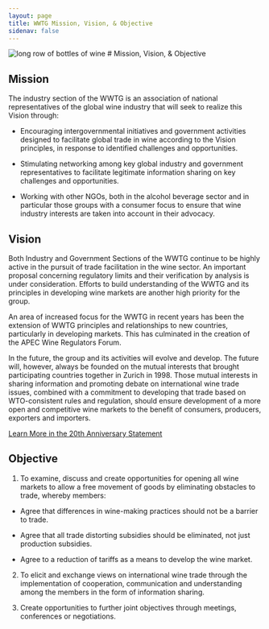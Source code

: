 ```yaml
---
layout: page
title: WWTG Mission, Vision, & Objective
sidenav: false
---
```

<img src="https://federalist-3e8247ba-270c-487c-ae72-187edb4937f8.app.cloud.gov/site/eriksarnold/pages-uswds-jekyll/assets/uploads/hero-bottles-of-wine.jpg" alt="long row of bottles of wine">
# Mission, Vision, & Objective

## Mission
The industry section of the WWTG is an association of national representatives of the global wine industry that will seek to realize this Vision through:

- Encouraging intergovernmental initiatives and government activities designed to facilitate global trade in wine according to the Vision principles, in response to identified challenges and opportunities.

- Stimulating networking among key global industry and government representatives to facilitate legitimate information sharing on key challenges and opportunities.

- Working with other NGOs, both in the alcohol beverage sector and in particular those groups with a consumer focus to ensure that wine industry interests are taken into account in their advocacy.

## Vision
Both Industry and Government Sections of the WWTG continue to be highly active in the pursuit of trade facilitation in the wine sector. An important proposal concerning regulatory limits and their verification by analysis is under consideration. Efforts to build understanding of the WWTG and its principles in developing wine markets are another high priority for the group.

An area of increased focus for the WWTG in recent years has been the extension of WWTG principles and relationships to new countries, particularly in developing markets. This has culminated in the creation of the APEC Wine Regulators Forum.

In the future, the group and its activities will evolve and develop. The future will, however, always be founded on the mutual interests that brought participating countries together in Zurich in 1998. Those mutual interests in sharing information and promoting debate on international wine trade issues, combined with a commitment to developing that trade based on WTO-consistent rules and regulation, should ensure development of a more open and competitive wine markets to the benefit of consumers, producers, exporters and importers.

<a class="usa-button" href="/twenty-yr-statement">Learn More in the 20th Anniversary Statement</a>

## Objective
1) To examine, discuss and create opportunities for opening all wine markets to allow a free movement of goods by eliminating obstacles to trade, whereby members:

- Agree that differences in wine-making practices should not be a barrier to trade.

- Agree that all trade distorting subsidies should be eliminated, not just production subsidies.

- Agree to a reduction of tariffs as a means to develop the wine market.

2) To elicit and exchange views on international wine trade through the implementation of cooperation, communication and understanding among the members in the form of information sharing.

3) Create opportunities to further joint objectives through meetings, conferences or negotiations.
